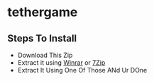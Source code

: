 # tethergame
## Steps To Install
- Download This Zip
- Extract it using [Winrar](https://winrar.com) or [7Zip](https://www.7-zip.org/download.html)
- Extract It Using One Of Those ANd Ur DOne
